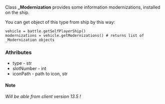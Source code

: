 Class **_Modernization** provides some information modernizations, installed on the ship.

You can get object of this type from ship by this way:

    vehicle = battle.getSelfPlayerShip()
    modernizations = vehicle.getModernizations() # returns list of _Modernization objects

### Athributes

- type - str
- slotNumber - int
- iconPath - path to icon, str

#### Note
*Will be able from client version 13.5 !* 
